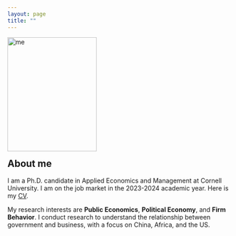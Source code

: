 ```yaml
---
layout: page
title: ""
---
```


<p><img src="https://mengwei-lin.github.io/lin_photo.JPG" alt="me" align="left" style="width:200px;height:256px;padding:0px"></p>

<br>
<br>
<br>
<br>
<br>
<br>
<br>
<br>
<br>
<br>
<br>
<p style="clear: both;"> </p> 
  
## About me
I am a Ph.D. candidate in Applied Economics and Management at Cornell University. I am on the job market in the 2023-2024 academic year. Here is my [CV](MengweiLin_CV.pdf).

My research interests are **Public Economics**, **Political Economy**, and **Firm Behavior**. I conduct research to understand the relationship between government and business, with a focus on China, Africa, and the US.
